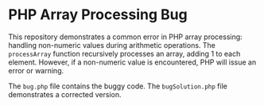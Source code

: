 # PHP Array Processing Bug

This repository demonstrates a common error in PHP array processing:  handling non-numeric values during arithmetic operations. The `processArray` function recursively processes an array, adding 1 to each element.  However, if a non-numeric value is encountered, PHP will issue an error or warning. 

The `bug.php` file contains the buggy code.  The `bugSolution.php` file demonstrates a corrected version.